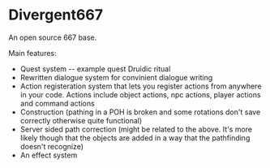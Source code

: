 # Divergent667
An open source 667 base.

Main features:
 - Quest system -- example quest Druidic ritual
 - Rewritten dialogue system for convinient dialogue writing
 - Action registeration system that lets you register actions from anywhere in your code.
 Actions include object actions, npc actions, player actions and command actions
 - Construction (pathing in a POH is broken and some rotations don't save correctly otherwise quite functional)
 - Server sided path correction (might be related to the above. It's more likely though that the objects are added in a way that the pathfinding doesn't recognize)
 -  An effect system
